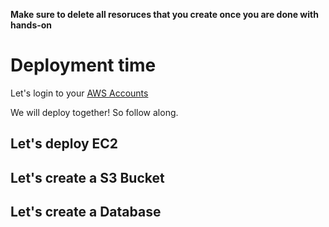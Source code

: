 **Make sure to delete all resoruces that you create once you are done with hands-on**
# Deployment time
Let's login to your [AWS Accounts](https://signin.aws.amazon.com/signin)

We will deploy together! So follow along.

## Let's deploy EC2

## Let's create a S3 Bucket

## Let's create a Database